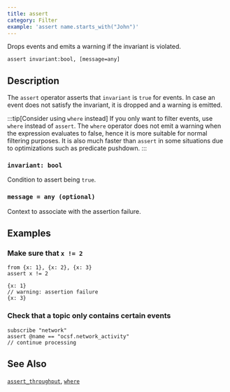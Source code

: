 ```yaml
---
title: assert
category: Filter
example: 'assert name.starts_with("John")'
---
```


Drops events and emits a warning if the invariant is violated.

```tql
assert invariant:bool, [message=any]
```

## Description

The `assert` operator asserts that `invariant` is `true` for events. In case an
event does not satisfy the invariant, it is dropped and a warning is emitted.

:::tip[Consider using `where` instead]
If you only want to filter events, use `where` instead of `assert`. The `where`
operator does not emit a warning when the expression evaluates to false, hence
it is more suitable for normal filtering purposes. It is also much faster than
`assert` in some situations due to optimizations such as predicate pushdown.
:::

### `invariant: bool`

Condition to assert being `true`.

### `message = any (optional)`

Context to associate with the assertion failure.

## Examples

### Make sure that `x != 2`

```tql
from {x: 1}, {x: 2}, {x: 3}
assert x != 2
```

```tql
{x: 1}
// warning: assertion failure
{x: 3}
```

### Check that a topic only contains certain events

```tql
subscribe "network"
assert @name == "ocsf.network_activity"
// continue processing
```

## See Also

[`assert_throughput`](/reference/operators/assert_throughput),
[`where`](/reference/operators/where)
